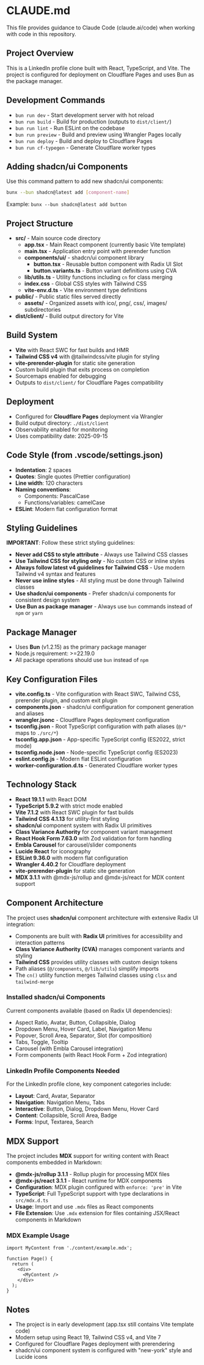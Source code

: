 # CLAUDE.md

This file provides guidance to Claude Code (claude.ai/code) when working with code in this repository.

## Project Overview

This is a LinkedIn profile clone built with React, TypeScript, and Vite. The project is configured for deployment on Cloudflare Pages and uses Bun as the package manager.

## Development Commands

- `bun run dev` - Start development server with hot reload
- `bun run build` - Build for production (outputs to `dist/client/`)
- `bun run lint` - Run ESLint on the codebase
- `bun run preview` - Build and preview using Wrangler Pages locally
- `bun run deploy` - Build and deploy to Cloudflare Pages
- `bun run cf-typegen` - Generate Cloudflare worker types

## Adding shadcn/ui Components

Use this command pattern to add new shadcn/ui components:

```bash
bunx --bun shadcn@latest add [component-name]
```

Example: `bunx --bun shadcn@latest add button`

## Project Structure

- **src/** - Main source code directory
  - **app.tsx** - Main React component (currently basic Vite template)
  - **main.tsx** - Application entry point with prerender function
  - **components/ui/** - shadcn/ui component library
    - **button.tsx** - Reusable button component with Radix UI Slot
    - **button.variants.ts** - Button variant definitions using CVA
  - **lib/utils.ts** - Utility functions including `cn` for class merging
  - **index.css** - Global CSS styles with Tailwind CSS
  - **vite-env.d.ts** - Vite environment type definitions
- **public/** - Public static files served directly
  - **assets/** - Organized assets with ico/, png/, css/, images/ subdirectories
- **dist/client/** - Build output directory for Vite

## Build System

- **Vite** with React SWC for fast builds and HMR
- **Tailwind CSS v4** with @tailwindcss/vite plugin for styling
- **vite-prerender-plugin** for static site generation
- Custom build plugin that exits process on completion
- Sourcemaps enabled for debugging
- Outputs to `dist/client/` for Cloudflare Pages compatibility

## Deployment

- Configured for **Cloudflare Pages** deployment via Wrangler
- Build output directory: `./dist/client`
- Observability enabled for monitoring
- Uses compatibility date: 2025-09-15

## Code Style (from .vscode/settings.json)

- **Indentation**: 2 spaces
- **Quotes**: Single quotes (Prettier configuration)
- **Line width**: 120 characters
- **Naming conventions**:
  - Components: PascalCase
  - Functions/variables: camelCase
- **ESLint**: Modern flat configuration format

## Styling Guidelines

**IMPORTANT**: Follow these strict styling guidelines:

- **Never add CSS to style attribute** - Always use Tailwind CSS classes
- **Use Tailwind CSS for styling only** - No custom CSS or inline styles
- **Always follow latest v4 guidelines for Tailwind CSS** - Use modern Tailwind v4 syntax and features
- **Never use inline styles** - All styling must be done through Tailwind classes
- **Use shadcn/ui components** - Prefer shadcn/ui components for consistent design system
- **Use Bun as package manager** - Always use `bun` commands instead of `npm` or `yarn`

## Package Manager

- Uses **Bun** (v1.2.15) as the primary package manager
- Node.js requirement: >=22.19.0
- All package operations should use `bun` instead of `npm`

## Key Configuration Files

- **vite.config.ts** - Vite configuration with React SWC, Tailwind CSS, prerender plugin, and custom exit plugin
- **components.json** - shadcn/ui configuration for component generation and aliases
- **wrangler.jsonc** - Cloudflare Pages deployment configuration
- **tsconfig.json** - Root TypeScript configuration with path aliases (`@/*` maps to `./src/*`)
- **tsconfig.app.json** - App-specific TypeScript config (ES2022, strict mode)
- **tsconfig.node.json** - Node-specific TypeScript config (ES2023)
- **eslint.config.js** - Modern flat ESLint configuration
- **worker-configuration.d.ts** - Generated Cloudflare worker types

## Technology Stack

- **React 19.1.1** with React DOM
- **TypeScript 5.9.2** with strict mode enabled
- **Vite 7.1.2** with React SWC plugin for fast builds
- **Tailwind CSS 4.1.13** for utility-first styling
- **shadcn/ui** component system with Radix UI primitives
- **Class Variance Authority** for component variant management
- **React Hook Form 7.63.0** with Zod validation for form handling
- **Embla Carousel** for carousel/slider components
- **Lucide React** for iconography
- **ESLint 9.36.0** with modern flat configuration
- **Wrangler 4.40.2** for Cloudflare deployment
- **vite-prerender-plugin** for static site generation
- **MDX 3.1.1** with @mdx-js/rollup and @mdx-js/react for MDX content support

## Component Architecture

The project uses **shadcn/ui** component architecture with extensive Radix UI integration:

- Components are built with **Radix UI** primitives for accessibility and interaction patterns
- **Class Variance Authority (CVA)** manages component variants and styling
- **Tailwind CSS** provides utility classes with custom design tokens
- Path aliases (`@/components`, `@/lib/utils`) simplify imports
- The `cn()` utility function merges Tailwind classes using `clsx` and `tailwind-merge`

### Installed shadcn/ui Components

Current components available (based on Radix UI dependencies):

- Aspect Ratio, Avatar, Button, Collapsible, Dialog
- Dropdown Menu, Hover Card, Label, Navigation Menu
- Popover, Scroll Area, Separator, Slot (for composition)
- Tabs, Toggle, Tooltip
- Carousel (with Embla Carousel integration)
- Form components (with React Hook Form + Zod integration)

### LinkedIn Profile Components Needed

For the LinkedIn profile clone, key component categories include:

- **Layout**: Card, Avatar, Separator
- **Navigation**: Navigation Menu, Tabs
- **Interactive**: Button, Dialog, Dropdown Menu, Hover Card
- **Content**: Collapsible, Scroll Area, Badge
- **Forms**: Input, Textarea, Search

## MDX Support

The project includes **MDX** support for writing content with React components embedded in Markdown:

- **@mdx-js/rollup 3.1.1** - Rollup plugin for processing MDX files
- **@mdx-js/react 3.1.1** - React runtime for MDX components
- **Configuration**: MDX plugin configured with `enforce: 'pre'` in Vite
- **TypeScript**: Full TypeScript support with type declarations in `src/mdx.d.ts`
- **Usage**: Import and use `.mdx` files as React components
- **File Extension**: Use `.mdx` extension for files containing JSX/React components in Markdown

### MDX Example Usage

```tsx
import MyContent from './content/example.mdx';

function Page() {
  return (
    <div>
      <MyContent />
    </div>
  );
}
```

## Notes

- The project is in early development (app.tsx still contains Vite template code)
- Modern setup using React 19, Tailwind CSS v4, and Vite 7
- Configured for Cloudflare Pages deployment with prerendering
- shadcn/ui component system is configured with "new-york" style and Lucide icons
